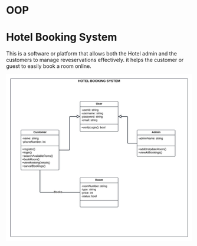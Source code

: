 # OOP

# Hotel Booking System

This is a software or platform that allows both the Hotel admin and the customers to manage reveservations effectively. it helps the customer or guest to easily book a room online.

![Alt text](Hotel_class_diagram.jpeg)
